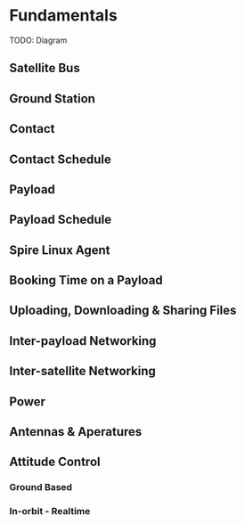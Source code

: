 # Fundamentals

TODO: Diagram

## Satellite Bus

## Ground Station

## Contact

## Contact Schedule

## Payload

## Payload Schedule

## Spire Linux Agent

## Booking Time on a Payload

## Uploading, Downloading & Sharing Files

## Inter-payload Networking

## Inter-satellite Networking

## Power

## Antennas & Aperatures

## Attitude Control

### Ground Based

### In-orbit - Realtime

